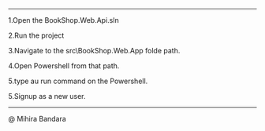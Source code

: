 -----------------------------------------------------------------------------------------------
1.Open the BookShop.Web.Api.sln

2.Run the project

3.Navigate to the src\BookShop.Web.App folde path.

4.Open Powershell from that path.

5.type au run command on the Powershell.

5.Signup as a new user.

------------------------------------------------------------------------------------------------

@ Mihira Bandara